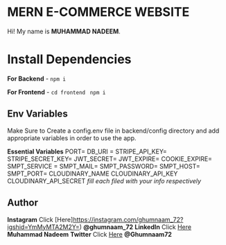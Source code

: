 # MERN E-COMMERCE WEBSITE

Hi! My name is **MUHAMMAD NADEEM**.


# Install Dependencies

**For Backend** - `npm i`

**For Frontend** - `cd frontend` ` npm i`

## Env Variables

Make Sure to Create a config.env file in backend/config directory and add appropriate variables in order to use the app.

**Essential Variables**
PORT=
DB_URI =
STRIPE_API_KEY=
STRIPE_SECRET_KEY=
JWT_SECRET=
JWT_EXPIRE=
COOKIE_EXPIRE=
SMPT_SERVICE =
SMPT_MAIL=
SMPT_PASSWORD=
SMPT_HOST=
SMPT_PORT=
CLOUDINARY_NAME
CLOUDINARY_API_KEY
CLOUDINARY_API_SECRET
_fill each filed with your info respectively_

## Author

**Instagram** Click [Here]https://instagram.com/ghumnaam_72?igshid=YmMyMTA2M2Y=) **@ghumnaam_72**
**LinkedIn** Click [Here](https://www.linkedin.com/in/muhammad-nadeem-1169a4219) **Muhammad Nadeem**
**Twitter** Click [Here](https://twitter.com/Ghumnaam72?t=XA4Lm38Ldbl3U9ONqepxuw&s=09) **@Ghumnaam72**